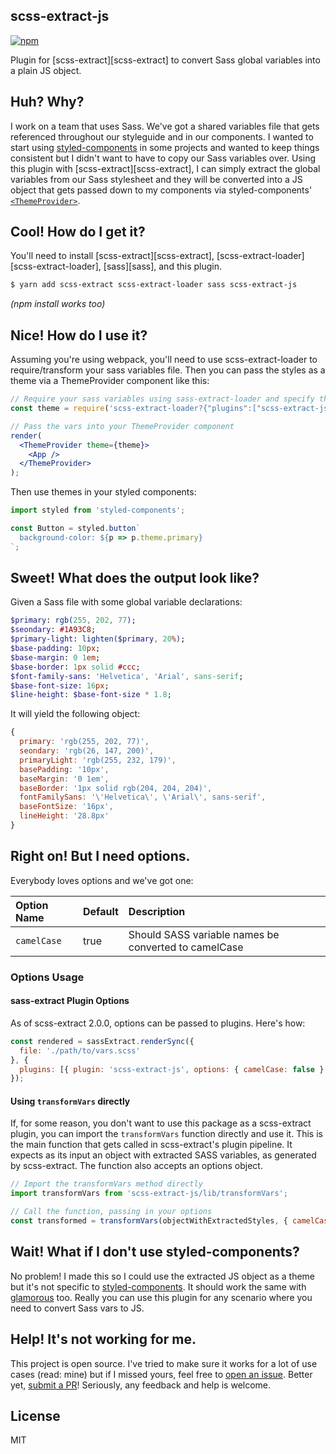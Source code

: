 scss-extract-js
---

[![npm](https://img.shields.io/npm/v/sass-extract-js.svg?style=flat-square)](http://www.npmjs.com/package/sass-extract-js)

Plugin for [scss-extract][scss-extract] to convert Sass global variables into a plain JS object.

## Huh? Why?

I work on a team that uses Sass. We've got a shared variables file that gets referenced throughout our styleguide and in our components. I wanted to start using [styled-components][] in some projects and wanted to keep things consistent but I didn't want to have to copy our Sass variables over. Using this plugin with [scss-extract][scss-extract], I can simply extract the global variables from our Sass stylesheet and they will be converted into a JS object that gets passed down to my components via styled-components' [`<ThemeProvider>`][theming].

## Cool! How do I get it?

You'll need to install [scss-extract][scss-extract], [scss-extract-loader][scss-extract-loader], [sass][sass], and this plugin.

```sh
$ yarn add scss-extract scss-extract-loader sass scss-extract-js
```

*(npm install works too)*

## Nice! How do I use it?

Assuming you're using webpack, you'll need to use scss-extract-loader to require/transform your sass variables file. Then you can pass the styles as a theme via a ThemeProvider component like this:

```jsx
// Require your sass variables using sass-extract-loader and specify the plugin
const theme = require('scss-extract-loader?{"plugins":["scss-extract-js"]}!./path/to/vars.scss');

// Pass the vars into your ThemeProvider component
render(
  <ThemeProvider theme={theme}>
    <App />
  </ThemeProvider>
);
```

Then use themes in your styled components:

```js
import styled from 'styled-components';

const Button = styled.button`
  background-color: ${p => p.theme.primary}
`;

```

## Sweet! What does the output look like?

Given a Sass file with some global variable declarations:

```sass
$primary: rgb(255, 202, 77);
$seondary: #1A93C8;
$primary-light: lighten($primary, 20%);
$base-padding: 10px;
$base-margin: 0 1em;
$base-border: 1px solid #ccc;
$font-family-sans: 'Helvetica', 'Arial', sans-serif;
$base-font-size: 16px;
$line-height: $base-font-size * 1.8;
```

It will yield the following object:

```js
{
  primary: 'rgb(255, 202, 77)',
  seondary: 'rgb(26, 147, 200)',
  primaryLight: 'rgb(255, 232, 179)',
  basePadding: '10px',
  baseMargin: '0 1em',
  baseBorder: '1px solid rgb(204, 204, 204)',
  fontFamilySans: '\'Helvetica\', \'Arial\', sans-serif',
  baseFontSize: '16px',
  lineHeight: '28.8px'
}
```

## Right on! But I need options.

Everybody loves options and we've got one:

Option Name | Default | Description
:---------- | :------ | :----------
`camelCase` | true    | Should SASS variable names be converted to camelCase

### Options Usage
#### sass-extract Plugin Options
As of scss-extract 2.0.0, options can be passed to plugins. Here's how:

```js
const rendered = sassExtract.renderSync({
  file: './path/to/vars.scss'
}, {
  plugins: [{ plugin: 'scss-extract-js', options: { camelCase: false } }]
});
```

#### Using `transformVars` directly

If, for some reason, you don't want to use this package as a scss-extract plugin, you can import the `transformVars` function directly and use it. This is the main function that gets called in scss-extract's plugin pipeline. It expects as its input an object with extracted SASS variables, as generated by scss-extract. The function also accepts an options object.

```js
// Import the transformVars method directly
import transformVars from 'scss-extract-js/lib/transformVars';

// Call the function, passing in your options
const transformed = transformVars(objectWithExtractedStyles, { camelCase: false });
```


## Wait! What if I don't use styled-components?

No problem! I made this so I could use the extracted JS object as a theme but it's not specific to [styled-components][styled-components]. It should work the same with [glamorous][glamorous] too. Really you can use this plugin for any scenario where you need to convert Sass vars to JS.

## Help! It's not working for me.

This project is open source. I've tried to make sure it works for a lot of use cases (read: mine) but if I missed yours, feel free to [open an issue][issues]. Better yet, [submit a PR][pr]! Seriously, any feedback and help is welcome.

## License

MIT

[issues]: https://github.com/adamgruber/sass-extract-js/issues
[pr]: https://github.com/adamgruber/sass-extract-js/pulls
[styled-components]: https://www.styled-components.com/
[theming]: https://www.styled-components.com/docs/advanced#theming
[node-sass]: https://github.com/sass/node-sass#options
[sass-extract]: https://github.com/jgranstrom/sass-extract
[sass-extract-loader]: https://github.com/jgranstrom/sass-extract-loader
[glamorous]: https://github.com/paypal/glamorous
